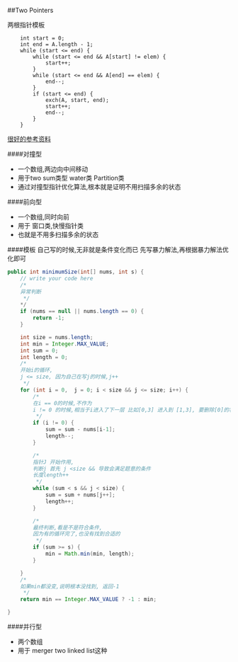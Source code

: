 ##Two Pointers

两根指针模板

        int start = 0;
        int end = A.length - 1;
        while (start <= end) {
            while (start <= end && A[start] != elem) {
                start++;
            }
            while (start <= end && A[end] == elem) {
                end--;
            }
            if (start <= end) {
                exch(A, start, end);
                start++;
                end--;
            }
        }

[很好的参考资料](http://blog.csdn.net/ohmygirl/article/details/7850068)

####对撞型
- 一个数组,两边向中间移动
- 用于two sum类型 water类 Partition类
- 通过对撞型指针优化算法,根本就是证明不用扫描多余的状态

####前向型
- 一个数组,同时向前
- 用于 窗口类,快慢指针类
- 也就是不用多扫描多余的状态

####模板
自己写的时候,无非就是条件变化而已
先写暴力解法,再根据暴力解法优化即可

```java
public int minimumSize(int[] nums, int s) {
    // write your code here
    /*
    异常判断
     */
    */
    if (nums == null || nums.length == 0) {
        return -1;
    }

    int size = nums.length;
    int min = Integer.MAX_VALUE;
    int sum = 0;
    int length = 0;
    /*
    开始i的循环,
    j <= size, 因为自己在写j的时候,j++
     */
    for (int i = 0,  j = 0; i < size && j <= size; i++) {
        /*
        在i == 0的时候,不作为
        i != 0 的时候,相当于i进入了下一层 比如[0,3] 进入到 [1,3], 要删除[0]的状态
         */
        if (i != 0) {
            sum = sum - nums[i-1];
            length--;
        }

        /*
        指针J 开始作用,
        判断j 首先 j <size && 导致会满足题意的条件
        长度length++
         */
        while (sum < s && j < size) {
            sum = sum + nums[j++];
            length++;
        }

        /*
        最终判断,看是不是符合条件,
        因为有的循环完了,也没有找到合适的
         */
        if (sum >= s) {
            min = Math.min(min, length);
        }

    }
    /*
    如果min都没变,说明根本没找到, 返回-1
     */
    return min == Integer.MAX_VALUE ? -1 : min;

}
```
####并行型
- 两个数组
- 用于 merger two linked list这种
